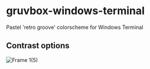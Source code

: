 # gruvbox-windows-terminal
Pastel 'retro groove' colorscheme for Windows Terminal

## Contrast options
![Frame 1(5)](https://github.com/user-attachments/assets/b23d7e5d-46c8-4b66-84eb-9509ab46a9ab)
